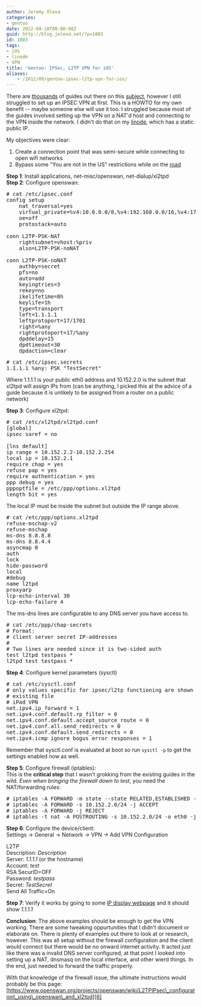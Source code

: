 ```yaml
---
author: Jeremy Olexa
categories:
- gentoo
date: 2012-09-18T00:00:00Z
guid: http://blog.jolexa.net/?p=1003
id: 1003
tags:
- iOS
- linode
- VPN
title: 'Gentoo: IPSec, L2TP VPN for iOS'
aliases:
    - /2012/09/gentoo-ipsec-l2tp-vpn-for-ios/
---
```


There are [thousands][1] of guides out there on this [subject][2], however I still struggled to set up an IPSEC VPN at first. This is a HOWTO for my own benefit -- maybe someone else will use it too. I struggled because most of the guides involved setting up the VPN on a NAT'd host and connecting to the VPN inside the network. I didn't do that on my [linode][3], which has a static public IP.

My objectives were clear:

  1. Create a connection point that was semi-secure while connecting to open wifi networks
  2. Bypass some "You are not in the US" restrictions while on the [road][4]

**Step 1**: Install applications, net-misc/openswan, net-dialup/xl2tpd  
**Step 2**: Configure openswan:

<pre># cat /etc/ipsec.conf 
config setup
    nat_traversal=yes
    virtual_private=%v4:10.0.0.0/8,%v4:192.168.0.0/16,%v4:172.16.0.0/12,%v4:!10.152.2.0/24
    oe=off
    protostack=auto

conn L2TP-PSK-NAT
    rightsubnet=vhost:%priv
    also=L2TP-PSK-noNAT

conn L2TP-PSK-noNAT
    authby=secret
    pfs=no
    auto=add
    keyingtries=3
    rekey=no
    ikelifetime=8h
    keylife=1h
    type=transport
    left=1.1.1.1
    leftprotoport=17/1701
    right=%any
    rightprotoport=17/%any
    dpddelay=15
    dpdtimeout=30
    dpdaction=clear
</pre>

<pre># cat /etc/ipsec.secrets
1.1.1.1 %any: PSK "TestSecret"
</pre>

Where 1.1.1.1 is your public eth0 address and 10.152.2.0 is the subnet that xl2tpd will assign IPs from (can be anything, I picked this at the advice of a guide because it is unlikely to be assigned from a router on a public network)

**Step 3**: Configure xl2tpd:

<pre># cat /etc/xl2tpd/xl2tpd.conf
[global]
ipsec saref = no

[lns default]
ip range = 10.152.2.2-10.152.2.254
local ip = 10.152.2.1
require chap = yes
refuse pap = yes
require authentication = yes
ppp debug = yes
pppoptfile = /etc/ppp/options.xl2tpd
length bit = yes
</pre>

The local IP must be inside the subnet but outside the IP range above.

<pre># cat /etc/ppp/options.xl2tpd
refuse-mschap-v2
refuse-mschap
ms-dns 8.8.8.8
ms-dns 8.8.4.4
asyncmap 0
auth
lock
hide-password
local
#debug
name l2tpd
proxyarp
lcp-echo-interval 30
lcp-echo-failure 4
</pre>

The ms-dns lines are configurable to any DNS server you have access to.

<pre># cat /etc/ppp/chap-secrets
# Format:
# client server secret IP-addresses
#
# Two lines are needed since it is two-sided auth
test l2tpd testpass *
l2tpd test testpass *
</pre>

**Step 4**: Configure kernel parameters (sysctl)

<pre># cat /etc/sysctl.conf
# only values specific for ipsec/l2tp functioning are shown here. merge with
# existing file
# iPad VPN
net.ipv4.ip_forward = 1
net.ipv4.conf.default.rp_filter = 0
net.ipv4.conf.default.accept_source_route = 0
net.ipv4.conf.all.send_redirects = 0
net.ipv4.conf.default.send_redirects = 0
net.ipv4.icmp_ignore_bogus_error_responses = 1
</pre>

Remember that sysctl.conf is evaluated at boot so run `sysctl -p` to get the settings enabled now as well.

**Step 5**: Configure firewall (iptables):  
This is the **critical step** that I wasn't grokking from the existing guides in the wild. *Even when bringing the firewall down to test*, you need the NAT/forwarding rules:

<pre># iptables -A FORWARD -m state --state RELATED,ESTABLISHED -j ACCEPT
# iptables -A FORWARD -s 10.152.2.0/24 -j ACCEPT
# iptables -A FORWARD -j REJECT
# iptables -t nat -A POSTROUTING -s 10.152.2.0/24 -o eth0 -j MASQUERADE
</pre>

**Step 6**: Configure the device/client:  
Settings -> General -> Network -> VPN -> Add VPN Configuration

L2TP  
Description: *Description*  
Server: *1.1.1.1* (or the hostname)  
Account: *test*  
RSA SecurID=OFF  
Password: *testpass*  
Secret: *TestSecret*  
Send All Traffic=On

**Step 7**: Verify it works by going to some [IP display webpage][5] and it should show *1.1.1.1*

**Conclusion**: The above examples should be enough to get the VPN working. There are some tweaking oppurtunities that I didn't document or elaborate on. There is plenty of examples out there to look at or research, however. This was all setup without the firewall configuration and the client would connect but there would be no onward internet activity. It acted just like there was a invalid DNS server configured, at that point I looked into setting up a NAT, dnsmasq on the local interface, and other wierd things. In the end, just needed to forward the traffic properly.

With that knowledge of the firewall issue, the ultimate instructions would probably be this page: [https://www.openswan.org/projects/openswan/wiki/L2TPIPsec\_configuration\_using\_openswan\_and_xl2tpd][6]

 [1]: https://www.google.com/search?hl=en&q=ipsec%20openswan%20ios&aq=f&oq=undefined
 [2]: https://www.google.com/search?hl=en&q=openswan%20site%3Aforums.gentoo.org&aq=f&oq=undefined
 [3]: http://blog.jolexa.net/tag/linode/
 [4]: http://blog.jolexa.net/2012/08/announcing-my-long-term-travel-plans/
 [5]: http://myipaddress.com/show-my-ip-address/
 [6]: https://www.openswan.org/projects/openswan/wiki/L2TPIPsec_configuration_using_openswan_and_xl2tpd